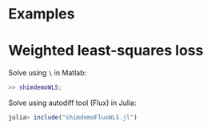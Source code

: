 # Examples

# Weighted least-squares loss

Solve using `\` in Matlab:
```matlab
>> shimdemoWLS;
```

Solve using autodiff tool (Flux) in Julia:
```julia
julia> include("shimdemoFluxWLS.jl")
```
